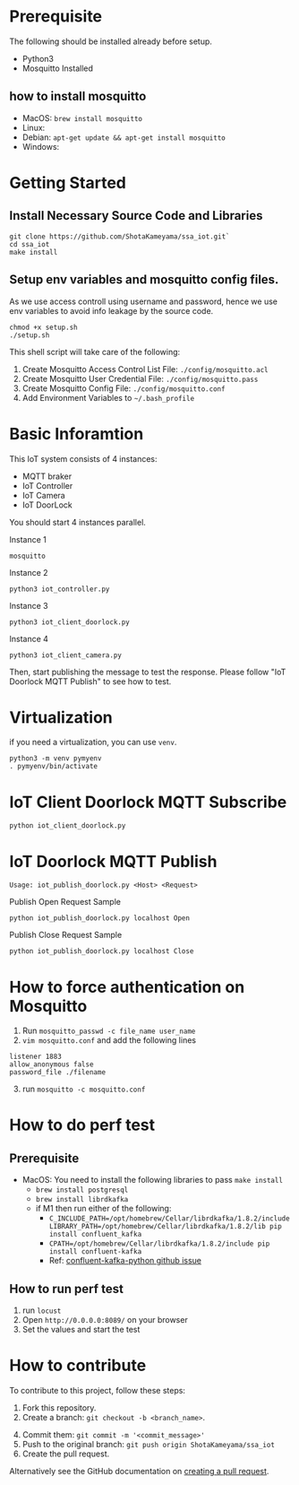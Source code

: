 # Prerequisite

The following should be installed already before setup.
- Python3
- Mosquitto Installed

## how to install mosquitto

- MacOS: `brew install mosquitto`
- Linux:
- Debian: `apt-get update && apt-get install mosquitto`
- Windows: 

# Getting Started

## Install Necessary Source Code and Libraries

```
git clone https://github.com/ShotaKameyama/ssa_iot.git`
cd ssa_iot
make install
```

## Setup env variables and mosquitto config files.

As we use access controll using username and password, hence we use env variables to avoid info leakage by the source code.

```
chmod +x setup.sh 
./setup.sh
```

This shell script will take care of the following:
1. Create Mosquitto Access Control List File: `./config/mosquitto.acl`
2. Create Mosquitto User Credential File: `./config/mosquitto.pass`
3. Create Mosquitto Config File: `./config/mosquitto.conf`
4. Add Environment Variables to `~/.bash_profile`


# Basic Inforamtion

This IoT system consists of 4 instances:
- MQTT braker
- IoT Controller
- IoT Camera
- IoT DoorLock

You should start 4 instances parallel.

Instance 1

```
mosquitto
```

Instance 2

```
python3 iot_controller.py
```

Instance 3

```
python3 iot_client_doorlock.py
```

Instance 4

```
python3 iot_client_camera.py
```

Then, start publishing the message to test the response. Please follow "IoT  Doorlock MQTT Publish" to see how to test.

# Virtualization

if you need a virtualization, you can use `venv`.

```
python3 -m venv pymyenv
. pymyenv/bin/activate
```

# IoT Client Doorlock MQTT Subscribe

```
python iot_client_doorlock.py
```

# IoT Doorlock MQTT Publish

```
Usage: iot_publish_doorlock.py <Host> <Request>
```
Publish Open Request Sample
```
python iot_publish_doorlock.py localhost Open
```

Publish Close Request Sample
```
python iot_publish_doorlock.py localhost Close
```

# How to force authentication on Mosquitto

1. Run `mosquitto_passwd -c file_name user_name `
2. `vim mosquitto.conf` and add the following lines

```
listener 1883
allow_anonymous false
password_file ./filename
```

3. run `mosquitto -c mosquitto.conf`

# How to do perf test

## Prerequisite

- MacOS: You need to install the following libraries to pass `make install`
  - `brew install postgresql`
  - `brew install librdkafka`
  - if M1 then run either of the following:
    - `C_INCLUDE_PATH=/opt/homebrew/Cellar/librdkafka/1.8.2/include LIBRARY_PATH=/opt/homebrew/Cellar/librdkafka/1.8.2/lib pip install confluent_kafka`
    - `CPATH=/opt/homebrew/Cellar/librdkafka/1.8.2/include pip install confluent-kafka`
    - Ref: [confluent-kafka-python github issue](https://github.com/confluentinc/confluent-kafka-python/issues/1190)

## How to run perf test

1. run `locust`
2. Open `http://0.0.0.0:8089/` on your browser
3. Set the values and start the test

# How to contribute

To contribute to this project, follow these steps:

1. Fork this repository.
2. Create a branch: `git checkout -b <branch_name>`.
<!-- 3. Make your changes and check with: `make check` -->
4. Commit them: `git commit -m '<commit_message>'`
5. Push to the original branch: `git push origin ShotaKameyama/ssa_iot`
6. Create the pull request.

Alternatively see the GitHub documentation on [creating a pull request](https://help.github.com/en/github/collaborating-with-issues-and-pull-requests/creating-a-pull-request).
